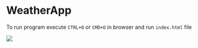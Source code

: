 # WeatherApp
To run program execute `CTRL+O` or `CMD+O` in browser and run `index.html` file 

<div>
  <img src="https://github.com/DiegoG08/WeatherApp/blob/master/Screen%20Shot%202020-10-20%20at%2011.17.50%20PM.png">
</div>

